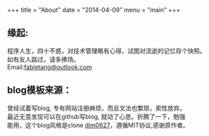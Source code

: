 +++
title = "About"
date = "2014-04-09"
menu = "main"
+++


## 缘起:

程序人生，四十不惑，对技术管理略有心得，试图对流逝的记忆存个快照。<br> 
如有友人路过，请多捧场。<br> 
Email:fabletang@outlook.com

## blog模板来源：

曾经试着写blog, 专有网站注册麻烦，而且文法也繁琐，索性放弃。<br> 
最近无意发现可以在github写blog, 就动了心思。折腾了一下，勉强<br> 
能用，这个blog风格是clone [dim0627](https://github.com/dim0627/hugo_theme_beg)，遵循MIT协议,感谢原作者。<br> 
